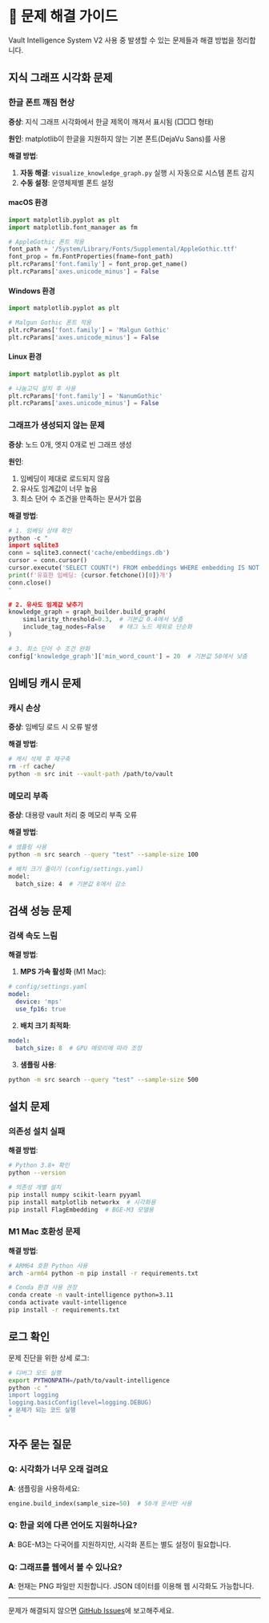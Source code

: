 # 🔧 문제 해결 가이드

Vault Intelligence System V2 사용 중 발생할 수 있는 문제들과 해결 방법을 정리합니다.

## 지식 그래프 시각화 문제

### 한글 폰트 깨짐 현상

**증상**: 지식 그래프 시각화에서 한글 제목이 깨져서 표시됨 (□□□ 형태)

**원인**: matplotlib이 한글을 지원하지 않는 기본 폰트(DejaVu Sans)를 사용

**해결 방법**:
1. **자동 해결**: `visualize_knowledge_graph.py` 실행 시 자동으로 시스템 폰트 감지
2. **수동 설정**: 운영체제별 폰트 설정

#### macOS 환경
```python
import matplotlib.pyplot as plt
import matplotlib.font_manager as fm

# AppleGothic 폰트 적용
font_path = '/System/Library/Fonts/Supplemental/AppleGothic.ttf'
font_prop = fm.FontProperties(fname=font_path)
plt.rcParams['font.family'] = font_prop.get_name()
plt.rcParams['axes.unicode_minus'] = False
```

#### Windows 환경
```python
import matplotlib.pyplot as plt

# Malgun Gothic 폰트 적용
plt.rcParams['font.family'] = 'Malgun Gothic'
plt.rcParams['axes.unicode_minus'] = False
```

#### Linux 환경
```python
import matplotlib.pyplot as plt

# 나눔고딕 설치 후 사용
plt.rcParams['font.family'] = 'NanumGothic'
plt.rcParams['axes.unicode_minus'] = False
```

### 그래프가 생성되지 않는 문제

**증상**: 노드 0개, 엣지 0개로 빈 그래프 생성

**원인**: 
1. 임베딩이 제대로 로드되지 않음
2. 유사도 임계값이 너무 높음
3. 최소 단어 수 조건을 만족하는 문서가 없음

**해결 방법**:
```python
# 1. 임베딩 상태 확인
python -c "
import sqlite3
conn = sqlite3.connect('cache/embeddings.db')
cursor = conn.cursor()
cursor.execute('SELECT COUNT(*) FROM embeddings WHERE embedding IS NOT NULL')
print(f'유효한 임베딩: {cursor.fetchone()[0]}개')
conn.close()
"

# 2. 유사도 임계값 낮추기
knowledge_graph = graph_builder.build_graph(
    similarity_threshold=0.3,  # 기본값 0.4에서 낮춤
    include_tag_nodes=False    # 태그 노드 제외로 단순화
)

# 3. 최소 단어 수 조건 완화
config['knowledge_graph']['min_word_count'] = 20  # 기본값 50에서 낮춤
```

## 임베딩 캐시 문제

### 캐시 손상

**증상**: 임베딩 로드 시 오류 발생

**해결 방법**:
```bash
# 캐시 삭제 후 재구축
rm -rf cache/
python -m src init --vault-path /path/to/vault
```

### 메모리 부족

**증상**: 대용량 vault 처리 중 메모리 부족 오류

**해결 방법**:
```bash
# 샘플링 사용
python -m src search --query "test" --sample-size 100

# 배치 크기 줄이기 (config/settings.yaml)
model:
  batch_size: 4  # 기본값 8에서 감소
```

## 검색 성능 문제

### 검색 속도 느림

**해결 방법**:
1. **MPS 가속 활성화** (M1 Mac):
```yaml
# config/settings.yaml
model:
  device: 'mps'
  use_fp16: true
```

2. **배치 크기 최적화**:
```yaml
model:
  batch_size: 8  # GPU 메모리에 따라 조정
```

3. **샘플링 사용**:
```bash
python -m src search --query "test" --sample-size 500
```

## 설치 문제

### 의존성 설치 실패

**해결 방법**:
```bash
# Python 3.8+ 확인
python --version

# 의존성 개별 설치
pip install numpy scikit-learn pyyaml
pip install matplotlib networkx  # 시각화용
pip install FlagEmbedding  # BGE-M3 모델용
```

### M1 Mac 호환성 문제

**해결 방법**:
```bash
# ARM64 호환 Python 사용
arch -arm64 python -m pip install -r requirements.txt

# Conda 환경 사용 권장
conda create -n vault-intelligence python=3.11
conda activate vault-intelligence
pip install -r requirements.txt
```

## 로그 확인

문제 진단을 위한 상세 로그:

```bash
# 디버그 모드 실행
export PYTHONPATH=/path/to/vault-intelligence
python -c "
import logging
logging.basicConfig(level=logging.DEBUG)
# 문제가 되는 코드 실행
"
```

## 자주 묻는 질문

### Q: 시각화가 너무 오래 걸려요
**A**: 샘플링을 사용하세요:
```python
engine.build_index(sample_size=50)  # 50개 문서만 사용
```

### Q: 한글 외에 다른 언어도 지원하나요?
**A**: BGE-M3는 다국어를 지원하지만, 시각화 폰트는 별도 설정이 필요합니다.

### Q: 그래프를 웹에서 볼 수 있나요?
**A**: 현재는 PNG 파일만 지원합니다. JSON 데이터를 이용해 웹 시각화도 가능합니다.

---

문제가 해결되지 않으면 [GitHub Issues](https://github.com/your-repo/vault-intelligence/issues)에 보고해주세요.